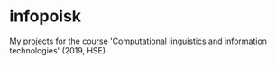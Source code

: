 # infopoisk
My projects for the course 'Computational linguistics and information technologies' (2019, HSE)
